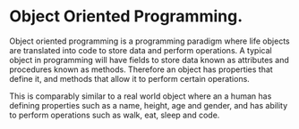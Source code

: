 # Object Oriented Programming.

Object oriented programming is a programming paradigm where life objects are translated into code to store data and perform operations. A typical object in programming will have fields to store data known as attributes and procedures known as methods. Therefore an object has properties that define it, and methods that allow it to perform certain operations.

This is comparably similar to a real world object where an a human has defining properties such as a name, height, age and gender, and has ability to perform operations such as walk, eat, sleep and code.
